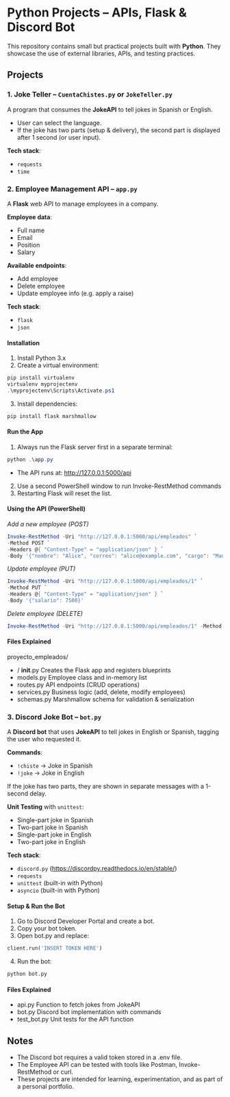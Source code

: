 # Python Projects – APIs, Flask & Discord Bot  

This repository contains small but practical projects built with **Python**. They showcase the use of external libraries, APIs, and testing practices.  


## Projects  

### 1. Joke Teller – `CuentaChistes.py` or `JokeTeller.py`  
A program that consumes the **JokeAPI** to tell jokes in Spanish or English.  
- User can select the language.  
- If the joke has two parts (setup & delivery), the second part is displayed after 1 second (or user input).  

**Tech stack**:  
- `requests`  
- `time`  


### 2. Employee Management API – `app.py`  
A **Flask** web API to manage employees in a company.  

**Employee data**:  
- Full name  
- Email  
- Position  
- Salary  

**Available endpoints**:  
- Add employee  
- Delete employee  
- Update employee info (e.g. apply a raise)  

**Tech stack**:  
- `flask`  
- `json`  

#### Installation
1. Install Python 3.x
2. Create a virtual environment:
```powershell
pip install virtualenv
virtualenv myprojectenv
.\myprojectenv\Scripts\Activate.ps1
```
3. Install dependencies:
```powershell
pip install flask marshmallow
```
#### Run the App
1. Always run the Flask server first in a separate terminal:
```powershell
python .\app.py
```
- The API runs at: http://127.0.0.1:5000/api
2. Use a second PowerShell window to run Invoke-RestMethod commands
3. Restarting Flask will reset the list.

#### Using the API (PowerShell)

*Add a new employee (POST)*
```powershell
Invoke-RestMethod -Uri "http://127.0.0.1:5000/api/empleados" `
-Method POST `
-Headers @{ "Content-Type" = "application/json" } `
-Body '{"nombre": "Alice", "correo": "alice@example.com", "cargo": "Manager", "salario": 7000}'
```
*Update employee (PUT)*
```powershell
Invoke-RestMethod -Uri "http://127.0.0.1:5000/api/empleados/1" `
-Method PUT `
-Headers @{ "Content-Type" = "application/json" } `
-Body '{"salario": 7500}'
```
*Delete employee (DELETE)*
```powershell
Invoke-RestMethod -Uri "http://127.0.0.1:5000/api/empleados/1" -Method DELETE
```
#### Files Explained
proyecto_empleados/
- / __init__.py    Creates the Flask app and registers blueprints
- models.py        Employee class and in-memory list
- routes.py        API endpoints (CRUD operations)
- services.py      Business logic (add, delete, modify employees)
- schemas.py       Marshmallow schema for validation & serialization


### 3. Discord Joke Bot – `bot.py`  
A **Discord bot** that uses **JokeAPI** to tell jokes in English or Spanish, tagging the user who requested it.  

**Commands**:  
- `!chiste` → Joke in Spanish  
- `!joke` → Joke in English  

If the joke has two parts, they are shown in separate messages with a 1-second delay.  

**Unit Testing** with `unittest`:  
- Single-part joke in Spanish  
- Two-part joke in Spanish  
- Single-part joke in English  
- Two-part joke in English  

**Tech stack**:  
- `discord.py` (https://discordpy.readthedocs.io/en/stable/)  
- `requests`  
- `unittest` (built-in with Python)  
- `asyncio` (built-in with Python) 

#### Setup & Run the Bot 
1. Go to Discord Developer Portal and create a bot.
2. Copy your bot token.
3. Open bot.py and replace:
```python
client.run('INSERT TOKEN HERE')
```
4. Run the bot:
```bash
python bot.py
```
#### Files Explained
- api.py         Function to fetch jokes from JokeAPI
- bot.py         Discord bot implementation with commands
- test_bot.py    Unit tests for the API function

## Notes
- The Discord bot requires a valid token stored in a .env file.
- The Employee API can be tested with tools like Postman, Invoke-RestMethod or curl.
- These projects are intended for learning, experimentation, and as part of a personal portfolio.